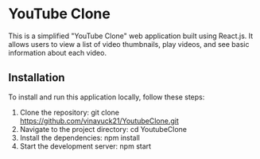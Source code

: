 
# YouTube Clone

This is a simplified "YouTube Clone" web application built using React.js. It allows users to view a list of video thumbnails, play videos, and see basic information about each video.

## Installation

To install and run this application locally, follow these steps:

1. Clone the repository: git clone https://github.com/vinayuck21/YoutubeClone.git
2. Navigate to the project directory: cd YoutubeClone
3. Install the dependencies: npm install
4. Start the development server: npm start
